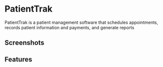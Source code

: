 # PatientTrak

PatientTrak is a patient management software that schedules appointments, records patient information and payments, and generate reports 

## Screenshots


## Features
